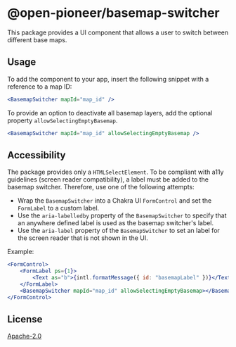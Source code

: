 # @open-pioneer/basemap-switcher

This package provides a UI component that allows a user to switch between different base maps.

## Usage

To add the component to your app, insert the following snippet with a reference to a map ID:

```jsx
<BasemapSwitcher mapId="map_id" />
```

To provide an option to deactivate all basemap layers, add the optional property `allowSelectingEmptyBasemap`.

```jsx
<BasemapSwitcher mapId="map_id" allowSelectingEmptyBasemap />
```

## Accessibility

The package provides only a `HTMLSelectElement`.
To be compliant with a11y guidelines (screen reader compatibility), a label must be added to the basemap switcher.
Therefore, use one of the following attempts:

-   Wrap the `BasemapSwitcher` into a Chakra UI `FormControl` and set the `FormLabel` to a custom label.
-   Use the `aria-labelledby` property of the `BasemapSwitcher` to specify that an anywhere defined label is used as the basemap switcher's label.
-   Use the `aria-label` property of the `BasemapSwitcher` to set an label for the screen reader that is not shown in the UI.

Example:

```jsx
<FormControl>
    <FormLabel ps={1}>
        <Text as="b">{intl.formatMessage({ id: "basemapLabel" })}</Text>
    </FormLabel>
    <BasemapSwitcher mapId="map_id" allowSelectingEmptyBasemap></BasemapSwitcher>
</FormControl>
```

## License

[Apache-2.0](https://www.apache.org/licenses/LICENSE-2.0)
